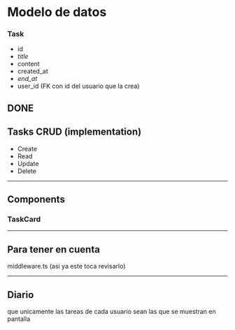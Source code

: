 # Modelo de datos 
### Task
- id 
- *title*
- content
- created_at
- *end_at*
- user_id (FK con id del usuario que la crea)

DONE
---
## Tasks CRUD (implementation)
- Create
- Read
- Update
- Delete


---
## Components
### TaskCard

---
## Para tener en cuenta

middleware.ts (asi ya este toca revisarlo)

---
## Diario 
que unicamente las tareas de cada usuario sean las que se muestran en pantalla
